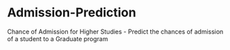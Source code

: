 # Admission-Prediction
Chance of Admission for Higher Studies - Predict the chances of admission of a student to a Graduate program 
